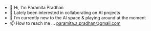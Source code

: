 - 👋 Hi, I’m Paramita Pradhan
- 👀 Lately been interested in collaborating on AI projects
- 🌱 I’m currently new to the AI space & playing around at the moment
- 📫 How to reach me ... paramita.a.pradhan@gmail.com

<!---
papradhan/papradhan is a ✨ special ✨ repository because its `README.md` (this file) appears on your GitHub profile.
You can click the Preview link to take a look at your changes.
--->
